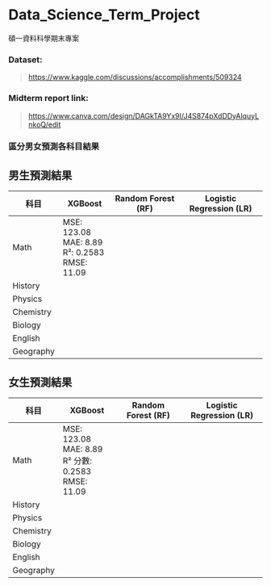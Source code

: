 # Data_Science_Term_Project
碩一資料科學期末專案

### Dataset:
>https://www.kaggle.com/discussions/accomplishments/509324

### Midterm report link:
>https://www.canva.com/design/DAGkTA9Yx9I/J4S874pXdDDyAlquyLnkoQ/edit

### 區分男女預測各科目結果
## 男生預測結果
| 科目        | XGBoost | Random Forest (RF) | Logistic Regression (LR) |
| --------- | ------- | ------------------ | ------------------------ |
| Math      |MSE: 123.08<br>MAE: 8.89<br>R²: 0.2583<br>RMSE: 11.09|                    |                          |
| History   |         |                    |                          |
| Physics   |         |                    |                          |
| Chemistry |         |                    |                          |
| Biology   |         |                    |                          |
| English   |         |                    |                          |
| Geography |         |                    |                          |

## 女生預測結果
| 科目        | XGBoost | Random Forest (RF) | Logistic Regression (LR) |
| --------- | ------- | ------------------ | ------------------------ |
| Math      |MSE: 123.08<br>MAE: 8.89<br>R² 分數: 0.2583<br>RMSE: 11.09|                    |                          |
| History   |         |                    |                          |
| Physics   |         |                    |                          |
| Chemistry |         |                    |                          |
| Biology   |         |                    |                          |
| English   |         |                    |                          |
| Geography |         |                    |                          |
